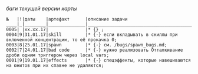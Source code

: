 *баги текущей версии карты*

	№   |!|даты    |артефакт      |описание задачи                                                              
	____|_|________|______________|______________________________________________________________________________
	0005| |хх.хх.17|              |* {} ;
	0004|9|31.01.17|skill         |* {-} если вкладывать в скиллы при включенной концентрации, то её прокачка 0;
	0003|8|25.01.17|spawn         |* {-} см. /bugs/spawn_bugs.md;
	0002|7|24.01.17|bad code      |* {-} нужно реализовать Отталкивание дроби одним триггером через local vars;
	0001|9|19.01.17|effects       |* {-} спецэффекты, которые навешиваются на юнитов при их спавне не удаляются;
